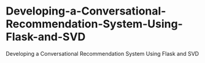 # Developing-a-Conversational-Recommendation-System-Using-Flask-and-SVD
Developing a Conversational Recommendation System Using Flask and SVD
